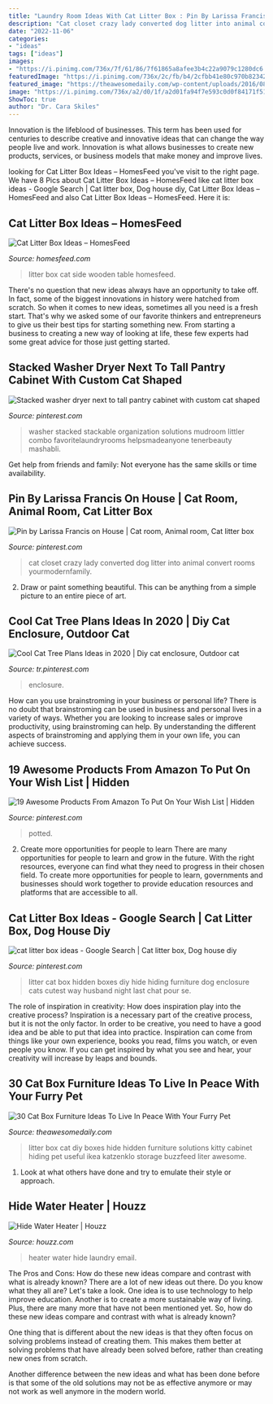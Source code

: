 ```yaml
---
title: "Laundry Room Ideas With Cat Litter Box : Pin By Larissa Francis On House"
description: "Cat closet crazy lady converted dog litter into animal convert rooms yourmodernfamily"
date: "2022-11-06"
categories:
- "ideas"
tags: ["ideas"]
images:
- "https://i.pinimg.com/736x/7f/61/86/7f61865a8afee3b4c22a9079c1280dc6.jpg"
featuredImage: "https://i.pinimg.com/736x/2c/fb/b4/2cfbb41e80c970b8234281ef4df79810.jpg"
featured_image: "https://theawesomedaily.com/wp-content/uploads/2016/08/cat-box-furniture-6.jpg"
image: "https://i.pinimg.com/736x/a2/d0/1f/a2d01fa94f7e593c0d0f84171f515b01--kitty-litter-boxes-potted-plants.jpg"
ShowToc: true
author: "Dr. Cara Skiles"
---
```



Innovation is the lifeblood of businesses. This term has been used for centuries to describe creative and innovative ideas that can change the way people live and work. Innovation is what allows businesses to create new products, services, or business models that make money and improve lives.

	

		
looking for Cat Litter Box Ideas – HomesFeed you've visit to the right page. We have 8 Pics about Cat Litter Box Ideas – HomesFeed like cat litter box ideas - Google Search | Cat litter box, Dog house diy, Cat Litter Box Ideas – HomesFeed and also Cat Litter Box Ideas – HomesFeed. Here it is:
		
    
## Cat Litter Box Ideas – HomesFeed

<img loading=lazy src="http://homesfeed.com/wp-content/uploads/2015/12/Cat-Litter-Box-Ideas-In-Wooden-Side-Table.jpg" onerror="this.onerror=null;this.src='https://tse3.mm.bing.net/th?id=OIP.N-4sY0PXRO9hZc37IWFGkAHaHa&amp;pid=15.1';" alt="Cat Litter Box Ideas – HomesFeed">

_Source: homesfeed.com_

>litter box cat side wooden table homesfeed. 

	

There's no question that new ideas always have an opportunity to take off. In fact, some of the biggest innovations in history were hatched from scratch. So when it comes to new ideas, sometimes all you need is a fresh start. That's why we asked some of our favorite thinkers and entrepreneurs to give us their best tips for starting something new. From starting a business to creating a new way of looking at life, these few experts had some great advice for those just getting started.

    
## Stacked Washer Dryer Next To Tall Pantry Cabinet With Custom Cat Shaped

<img loading=lazy src="https://i.pinimg.com/736x/2c/fb/b4/2cfbb41e80c970b8234281ef4df79810.jpg" onerror="this.onerror=null;this.src='https://tse1.mm.bing.net/th?id=OIP.KS0T-eek5P3rSpkJLuTyRgHaMd&amp;pid=15.1';" alt="Stacked washer dryer next to tall pantry cabinet with custom cat shaped">

_Source: pinterest.com_

>washer stacked stackable organization solutions mudroom littler combo favoritelaundryrooms helpsmadeanyone tenerbeauty mashabli. 

	

Get help from friends and family: Not everyone has the same skills or time availability.

    
## Pin By Larissa Francis On House | Cat Room, Animal Room, Cat Litter Box

<img loading=lazy src="https://i.pinimg.com/originals/83/65/76/836576c055ad76719603963283a71c6b.jpg" onerror="this.onerror=null;this.src='https://tse1.mm.bing.net/th?id=OIP.aAgNUQW3jnfmMPKg-6YF7gHaJ4&amp;pid=15.1';" alt="Pin by Larissa Francis on House | Cat room, Animal room, Cat litter box">

_Source: pinterest.com_

>cat closet crazy lady converted dog litter into animal convert rooms yourmodernfamily. 

	

2. Draw or paint something beautiful. This can be anything from a simple picture to an entire piece of art.

    
## Cool Cat Tree Plans Ideas In 2020 | Diy Cat Enclosure, Outdoor Cat

<img loading=lazy src="https://i.pinimg.com/736x/7f/61/86/7f61865a8afee3b4c22a9079c1280dc6.jpg" onerror="this.onerror=null;this.src='https://tse2.mm.bing.net/th?id=OIP.ngUMp-uGc_LqIif_pY44uQHaFj&amp;pid=15.1';" alt="Cool Cat Tree Plans Ideas in 2020 | Diy cat enclosure, Outdoor cat">

_Source: tr.pinterest.com_

>enclosure. 

	

How can you use brainstroming in your business or personal life?
There is no doubt that brainstroming can be used in business and personal lives in a variety of ways. Whether you are looking to increase sales or improve productivity, using brainstroming can help. By understanding the different aspects of brainstroming and applying them in your own life, you can achieve success.

    
## 19 Awesome Products From Amazon To Put On Your Wish List | Hidden

<img loading=lazy src="https://i.pinimg.com/736x/a2/d0/1f/a2d01fa94f7e593c0d0f84171f515b01--kitty-litter-boxes-potted-plants.jpg" onerror="this.onerror=null;this.src='https://tse1.mm.bing.net/th?id=OIP.ZW691DJbVdrGCh0jcsy8vAHaMJ&amp;pid=15.1';" alt="19 Awesome Products From Amazon To Put On Your Wish List | Hidden">

_Source: pinterest.com_

>potted. 

	

2) Create more opportunities for people to learn
There are many opportunities for people to learn and grow in the future. With the right resources, everyone can find what they need to progress in their chosen field. To create more opportunities for people to learn, governments and businesses should work together to provide education resources and platforms that are accessible to all.

    
## Cat Litter Box Ideas - Google Search | Cat Litter Box, Dog House Diy

<img loading=lazy src="https://i.pinimg.com/736x/58/0a/2c/580a2c05df625a72e632af324438f5d2.jpg" onerror="this.onerror=null;this.src='https://tse4.mm.bing.net/th?id=OIP.pvrKbmHi9tKzbF81wPG1ZgHaHa&amp;pid=15.1';" alt="cat litter box ideas - Google Search | Cat litter box, Dog house diy">

_Source: pinterest.com_

>litter cat box hidden boxes diy hide hiding furniture dog enclosure cats cutest way husband night last chat pour se. 

	

The role of inspiration in creativity: How does inspiration play into the creative process?
Inspiration is a necessary part of the creative process, but it is not the only factor. In order to be creative, you need to have a good idea and be able to put that idea into practice. Inspiration can come from things like your own experience, books you read, films you watch, or even people you know. If you can get inspired by what you see and hear, your creativity will increase by leaps and bounds.

    
## 30 Cat Box Furniture Ideas To Live In Peace With Your Furry Pet

<img loading=lazy src="https://theawesomedaily.com/wp-content/uploads/2016/08/cat-box-furniture-6.jpg" onerror="this.onerror=null;this.src='https://tse1.mm.bing.net/th?id=OIP.mv1UvF_praP3e8IPROW89QHaJ3&amp;pid=15.1';" alt="30 Cat Box Furniture Ideas To Live In Peace With Your Furry Pet">

_Source: theawesomedaily.com_

>litter box cat diy boxes hide hidden furniture solutions kitty cabinet hiding pet useful ikea katzenklo storage buzzfeed liter awesome. 

	

1. Look at what others have done and try to emulate their style or approach.

    
## Hide Water Heater | Houzz

<img loading=lazy src="https://st.hzcdn.com/fimgs/65b1b30b01279a1e_8763-w500-h666-b0-p0--traditional-laundry-room.jpg" onerror="this.onerror=null;this.src='https://tse3.mm.bing.net/th?id=OIP._IIxztd4XYieS_lhhAPzWQHaJ3&amp;pid=15.1';" alt="Hide Water Heater | Houzz">

_Source: houzz.com_

>heater water hide laundry email. 

	

The Pros and Cons: How do these new ideas compare and contrast with what is already known?
There are a lot of new ideas out there. Do you know what they all are? Let's take a look. 
One idea is to use technology to help improve education. Another is to create a more sustainable way of living. Plus, there are many more that have not been mentioned yet. So, how do these new ideas compare and contrast with what is already known?

One thing that is different about the new ideas is that they often focus on solving problems instead of creating them. This makes them better at solving problems that have already been solved before, rather than creating new ones from scratch. 

Another difference between the new ideas and what has been done before is that some of the old solutions may not be as effective anymore or may not work as well anymore in the modern world.

